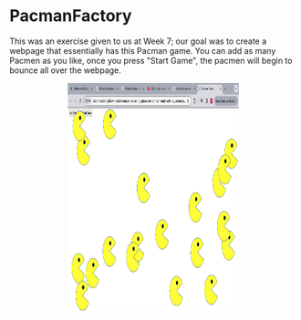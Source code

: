 <h1>PacmanFactory</h1>
This was an exercise given to us at Week 7; our goal was to create a webpage that essentially has this Pacman game. You can add as many Pacmen as you like, once you press "Start Game", the pacmen will begin to bounce all over the webpage.
<body>
<p>
  <div style= "text-align: center;">
  <img src = "PacmanGame.png"
    width="300"
    height="400"/>
  </div>
</p>
</body>
